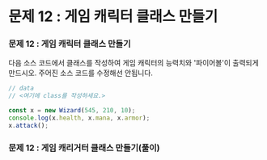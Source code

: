# 문제 12 : 게임 캐릭터 클래스 만들기

### 문제 12 : 게임 캐릭터 클래스 만들기

다음 소스 코드에서 클래스를 작성하여 게임 캐릭터의 능력치와 '파이어볼'이 출력되게 만드시오. 주어진 소스 코드를 수정해선 안됩니다.

```javascript
// data
// <여기에 class를 작성하세요.>

const x = new Wizard(545, 210, 10);
console.log(x.health, x.mana, x.armor);
x.attack();
```



### 문제 12 : 게임 캐리거터 클래스 만들기\(풀이\) 

